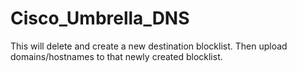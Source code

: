 # Cisco_Umbrella_DNS
This will delete and create a new destination blocklist. Then upload domains/hostnames to that newly created blocklist. 
